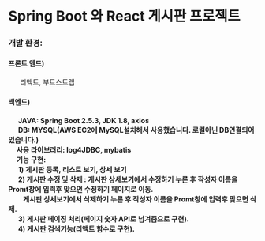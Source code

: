 <h1>Spring Boot 와 React 게시판 프로젝트<br></h1>

<h3>개발 환경: <br></h3>
  <h4>프론트 엔드)<br></h4>
      &nbsp;&nbsp; &nbsp;&nbsp; 리액트, 부트스트랩<br>
 <h4>백엔드)<br><h4>
     &nbsp;&nbsp;  &nbsp;&nbsp; JAVA: Spring Boot 2.5.3, JDK 1.8, axios<br>
      &nbsp;&nbsp; &nbsp;&nbsp; DB: MYSQL(AWS EC2에 MySQL설치해서 사용했습니다. 로컬아닌 DB연결되어있습니다.)<br>
       &nbsp;&nbsp; &nbsp;&nbsp;사용 라이브러리: log4JDBC, mybatis<br>
   &nbsp;&nbsp; &nbsp;&nbsp;기능 구현: <br>
     &nbsp;&nbsp; &nbsp;&nbsp;  1) 게시판 등록, 리스트 보기, 상세 보기 <br>
    &nbsp;&nbsp;  &nbsp;&nbsp;  2) 게시판 수정 및 삭제 : 게시판 상세보기에서 수정하기 누른 후 작성자 이름을 Promt창에 입력후 맞으면 수정하기 페이지로 이동.<br>
      &nbsp;&nbsp;         &nbsp;&nbsp;    &nbsp;&nbsp;            게시판 상세보기에서 삭제하기 누른 후 작성자 이름을 Promt창에 입력후 맞으면 삭제.<br>
      &nbsp;&nbsp; &nbsp;&nbsp; 3) 게시판 페이징 처리(페이지 숫자 API로 넘겨줌으로 구현).<br>
     &nbsp;&nbsp;  &nbsp;&nbsp; 4) 게시판 검색기능(리액트 함수로 구현).<br>
    
